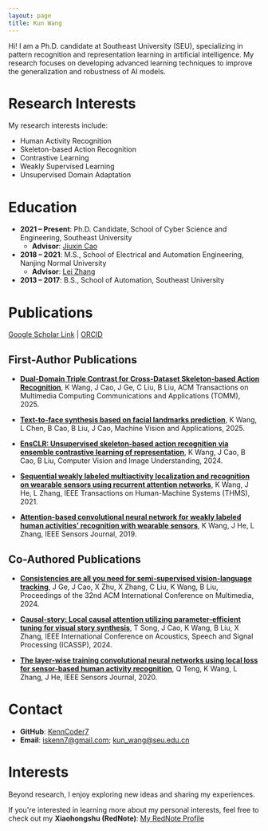 ```yaml
---
layout: page
title: Kun Wang
---
```

Hi! I am a Ph.D. candidate at Southeast University (SEU), specializing in pattern recognition and representation learning in artificial intelligence. My research focuses on developing advanced learning techniques to improve the generalization and robustness of AI models.  

# Research Interests  
My research interests include:  
- Human Activity Recognition  
- Skeleton-based Action Recognition  
- Contrastive Learning  
- Weakly Supervised Learning
- Unsupervised Domain Adaptation

# Education  
- **2021 – Present**: Ph.D. Candidate, School of Cyber Science and Engineering, Southeast University
  - **Advisor**: [Jiuxin Cao](https://cyber.seu.edu.cn/cjx1/list.htm)
- **2018 – 2021**: M.S., School of Electrical and Automation Engineering, Nanjing Normal University
  - **Advisor**: [Lei Zhang](https://eae.njnu.edu.cn/info/1052/2352.htm) 
- **2013 – 2017**: B.S., School of Automation, Southeast University

# Publications  
[Google Scholar Link](https://scholar.google.com/citations?view_op=list_works&hl=en&hl=en&user=q2cLn5QAAAAJ) | [ORCID](https://orcid.org/0000-0002-6735-7667)

## First-Author Publications  
- **[Dual-Domain Triple Contrast for Cross-Dataset Skeleton-based Action Recognition](https://kenncoder7.github.io/2025/01/30/D2TC/)**, K Wang, J Cao, J Ge, C Liu, B Liu, ACM Transactions on Multimedia Computing Communications and Applications (TOMM), 2025.

- **[Text-to-face synthesis based on facial landmarks prediction](https://kenncoder7.github.io/2025/01/30/FLPGAN/)**, K Wang, L Chen, B Cao, B Liu, J Cao, Machine Vision and Applications, 2025.

- **[EnsCLR: Unsupervised skeleton-based action recognition via ensemble contrastive learning of representation](https://kenncoder7.github.io/2025/01/30/EnsCLR/)**, K Wang, J Cao, B Cao, B Liu, Computer Vision and Image Understanding, 2024.


- **[Sequential weakly labeled multiactivity localization and recognition on wearable sensors using recurrent attention networks](https://kenncoder7.github.io/2025/01/30/RAN/)**, K Wang, J He, L Zhang, IEEE Transactions on Human-Machine Systems (THMS), 2021. 

- **[Attention-based convolutional neural network for weakly labeled human activities’ recognition with wearable sensors](https://kenncoder7.github.io/2025/01/30/NETATT/)**, K Wang, J He, L Zhang, IEEE Sensors Journal, 2019.

## Co-Authored Publications  

- **[Consistencies are all you need for semi-supervised vision-language tracking](https://scholar.google.com/citations?view_op=view_citation&hl=en&user=q2cLn5QAAAAJ&citation_for_view=q2cLn5QAAAAJ:qjMakFHDy7sC)**, J Ge, J Cao, X Zhu, X Zhang, C Liu, K Wang, B Liu, Proceedings of the 32nd ACM International Conference on Multimedia, 2024.

- **[Causal-story: Local causal attention utilizing parameter-efficient tuning for visual story synthesis](https://scholar.google.com/citations?view_op=view_citation&hl=en&user=q2cLn5QAAAAJ&citation_for_view=q2cLn5QAAAAJ:9yKSN-GCB0IC)**, T Song, J Cao, K Wang, B Liu, X Zhang, IEEE International Conference on Acoustics, Speech and Signal Processing (ICASSP), 2024. 

- **[The layer-wise training convolutional neural networks using local loss for sensor-based human activity recognition](https://scholar.google.com/citations?view_op=view_citation&hl=en&user=q2cLn5QAAAAJ&citation_for_view=q2cLn5QAAAAJ:u5HHmVD_uO8C)**, Q Teng, K Wang, L Zhang, J He, IEEE Sensors Journal, 2020.


# Contact  
- **GitHub**: [KennCoder7](https://github.com/KennCoder7) 
- **Email**: iskenn7@gmail.com; kun_wang@seu.edu.cn

# Interests  
Beyond research, I enjoy exploring new ideas and sharing my experiences. 

If you're interested in learning more about my personal interests, feel free to check out my **Xiaohongshu (RedNote)**: [My RedNote Profile](https://www.xiaohongshu.com/user/profile/5d2be139000000001203906d)  
